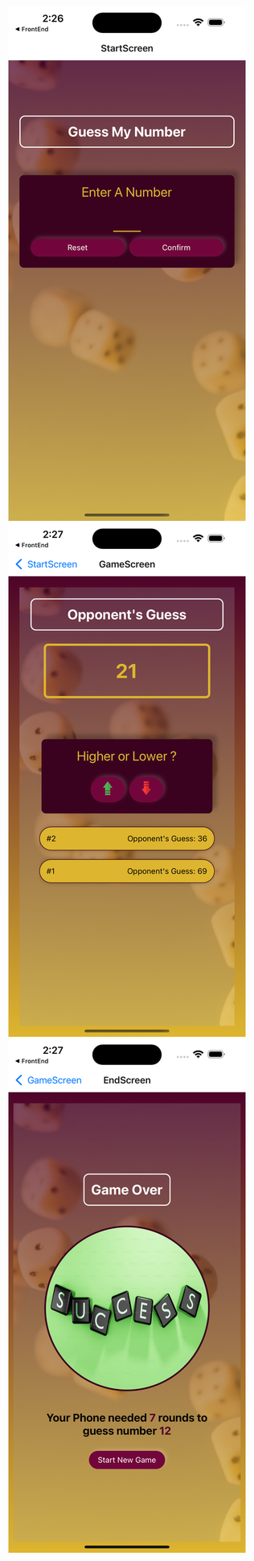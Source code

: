 ![Start Page](<Screenshots/Start Page.png>)
![Game Page](<Screenshots/Game Page.png>)
![Game Over Page](<Screenshots/Game Over Page.png>)
